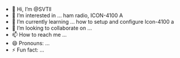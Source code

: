 - 👋 Hi, I’m @SVTll
- 👀 I’m interested in ... ham radio, ICON-4100 A
- 🌱 I’m currently learning ... how to setup and configure Icon-4100 a 
- 💞️ I’m looking to collaborate on ...
- 📫 How to reach me ...
- 😄 Pronouns: ...
- ⚡ Fun fact: ...

<!---
SVTll/SVTll is a ✨ special ✨ repository because its `README.md` (this file) appears on your GitHub profile.
You can click the Preview link to take a look at your changes.
--->
